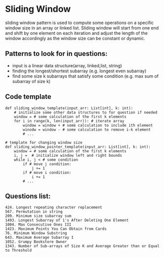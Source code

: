 # Sliding Window
sliding window pattern is used to compute some operations on a specific window size in an array or linked list. Sliding window will start from one end and shift by one element on each iteration
and adjust the length of the window accordingly as the window size can be constant or dynamic.

## Patterns to look for in questions:
- input is a linear data structure(array, linked,list, string)
- finding the longest/shortest subarray (e.g. longest even subarray)
- find some size k subarrays that satisfy some condition (e.g. max sum of subarray of size k)

## Code template
```pydocstring
def sliding_window_template(input_arr: List[int], k: int):
    # initialize some other data structures to for question if needed
    window = # some calculation of the first k elements
    for i in range(k, len(input_arr)): # iterate array
        window = window + # some calculation to include ith element
        winodw = window - # some calculation to remove i-k element
        # ...

# template for changing window size 
def sliding_window_pointer_template(input_arr: List[int], k: int):
    window = # some calculation of the first k elements
    i, j =  # initialize window left and right bounds
    while i, j < # some condition
        if # move j condition:
            j += 1
        if # move i condition: 
            i += 1
        # ...
```
## Questions list:
```
424. Longest repeating character replacement
567. Permutation in string
209. Minimum size subarray sum
1493. Longest Subarray of 1's After Deleting One Element
1004. Max Consecutive Ones III
1423. Maximum Points You Can Obtain from Cards
76. Minimum Window Substring
643. Maximum Average Subarray I
1052. Grumpy Bookstore Owner
1343. Number of Sub-arrays of Size K and Average Greater than or Equal to Threshold
```

